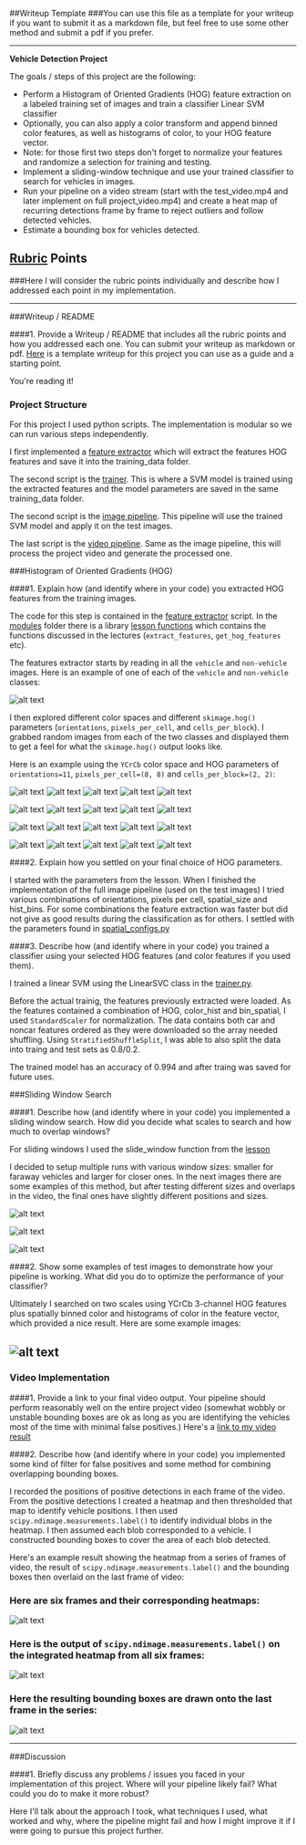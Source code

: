 ##Writeup Template
###You can use this file as a template for your writeup if you want to submit it as a markdown file, but feel free to use some other method and submit a pdf if you prefer.

---

**Vehicle Detection Project**

The goals / steps of this project are the following:

* Perform a Histogram of Oriented Gradients (HOG) feature extraction on a labeled training set of images and train a classifier Linear SVM classifier
* Optionally, you can also apply a color transform and append binned color features, as well as histograms of color, to your HOG feature vector.
* Note: for those first two steps don't forget to normalize your features and randomize a selection for training and testing.
* Implement a sliding-window technique and use your trained classifier to search for vehicles in images.
* Run your pipeline on a video stream (start with the test_video.mp4 and later implement on full project_video.mp4) and create a heat map of recurring detections frame by frame to reject outliers and follow detected vehicles.
* Estimate a bounding box for vehicles detected.

[//]: # (Image References)
[image1]: ./examples/car_not_car.png

[hog_c1]: ./output_images/train_hog_features/img1.png
[hog_c2]: ./output_images/train_hog_features/img2.png
[hog_c3]: ./output_images/train_hog_features/img3.png
[hog_c4]: ./output_images/train_hog_features/img4.png
[hog_c5]: ./output_images/train_hog_features/img5.png
[hog_c6]: ./output_images/train_hog_features/orig1.png
[hog_c7]: ./output_images/train_hog_features/orig2.png
[hog_c8]: ./output_images/train_hog_features/orig3.png
[hog_c9]: ./output_images/train_hog_features/orig4.png
[hog_c10]: ./output_images/train_hog_features/orig5.png

[hog_n1]: ./output_images/train_hog_features_car/img1.png
[hog_n2]: ./output_images/train_hog_features_car/img2.png
[hog_n3]: ./output_images/train_hog_features_car/img3.png
[hog_n4]: ./output_images/train_hog_features_car/img4.png
[hog_n5]: ./output_images/train_hog_features_car/img5.png
[hog_n6]: ./output_images/train_hog_features_car/orig1.png
[hog_n7]: ./output_images/train_hog_features_car/orig2.png
[hog_n8]: ./output_images/train_hog_features_car/orig3.png
[hog_n9]: ./output_images/train_hog_features_car/orig4.png
[hog_n10]: ./output_images/train_hog_features_car/orig5.png

[slide1]: ./output_images/image_slide_windows/img1_far.png
[slide2]: ./output_images/image_slide_windows/img1_med.png
[slide3]: ./output_images/image_slide_windows/img1_near.png

[image4]: ./examples/sliding_window.jpg
[image5]: ./examples/bboxes_and_heat.png
[image6]: ./examples/labels_map.png
[image7]: ./examples/output_bboxes.png
[video1]: ./project_video.mp4

## [Rubric](https://review.udacity.com/#!/rubrics/513/view) Points
###Here I will consider the rubric points individually and describe how I addressed each point in my implementation.  

---
###Writeup / README

####1. Provide a Writeup / README that includes all the rubric points and how you addressed each one.  You can submit your writeup as markdown or pdf.  [Here](https://github.com/udacity/CarND-Vehicle-Detection/blob/master/writeup_template.md) is a template writeup for this project you can use as a guide and a starting point.  

You're reading it!

### Project Structure

For this project I used python scripts. The implementation is modular so we can run various steps independently.

I first implemented a [feature extractor](https://github.com/adifatol/CarND-Vehicle-Detection/blob/master/feature_extractor.py) which will extract the features HOG features and save it into the training_data folder.

The second script is the [trainer](https://github.com/adifatol/CarND-Vehicle-Detection/blob/master/trainer.py). This is where a SVM model is trained using the extracted features and the model parameters are saved in the same training_data folder.

The second script is the [image pipeline](https://github.com/adifatol/CarND-Vehicle-Detection/blob/master/pipeline_img.py). This pipeline will use the trained SVM model and apply it on the test images.

The last script is the [video pipeline](https://github.com/adifatol/CarND-Vehicle-Detection/blob/master/pipeline_video.py). Same as the image pipeline, this will process the project video and generate the processed one.

###Histogram of Oriented Gradients (HOG)

####1. Explain how (and identify where in your code) you extracted HOG features from the training images.

The code for this step is contained in the [feature extractor](https://github.com/adifatol/CarND-Vehicle-Detection/blob/master/feature_extractor.py) script. In the [modules](https://github.com/adifatol/CarND-Vehicle-Detection/tree/master/modules) folder there is a library [lesson functions](https://github.com/adifatol/CarND-Vehicle-Detection/blob/master/modules/lesson_functions.py) which contains the functions discussed in the lectures (`extract_features`, `get_hog_features` etc).

The features extractor starts by reading in all the `vehicle` and `non-vehicle` images. Here is an example of one of each of the `vehicle` and `non-vehicle` classes:

![alt text][image1]

I then explored different color spaces and different `skimage.hog()` parameters (`orientations`, `pixels_per_cell`, and `cells_per_block`).  I grabbed random images from each of the two classes and displayed them to get a feel for what the `skimage.hog()` output looks like.

Here is an example using the `YCrCb` color space and HOG parameters of `orientations=11`, `pixels_per_cell=(8, 8)` and `cells_per_block=(2, 2)`:


![alt text][hog_c1] ![alt text][hog_c2] ![alt text][hog_c3] ![alt text][hog_c4] ![alt text][hog_c5]

![alt text][hog_c6] ![alt text][hog_c7] ![alt text][hog_c8] ![alt text][hog_c9] ![alt text][hog_c10]

![alt text][hog_n1] ![alt text][hog_n2] ![alt text][hog_n3] ![alt text][hog_n4] ![alt text][hog_n5]

![alt text][hog_n6] ![alt text][hog_n7] ![alt text][hog_n8] ![alt text][hog_n9] ![alt text][hog_n10]

####2. Explain how you settled on your final choice of HOG parameters.

I started with the parameters from the lesson. When I finished the implementation of the full image pipeline (used on the test images) I tried various combinations of orientations, pixels per cell, spatial_size and hist_bins. For some combinations the feature extraction was faster but did not give as good results during the classification as for others. I settled with the parameters found in [spatial_configs.py](https://github.com/adifatol/CarND-Vehicle-Detection/blob/master/modules/spatial_configs.py)

####3. Describe how (and identify where in your code) you trained a classifier using your selected HOG features (and color features if you used them).

I trained a linear SVM using the LinearSVC class in the [trainer.py](https://github.com/adifatol/CarND-Vehicle-Detection/blob/master/trainer.py).

Before the actual trainig, the features previously extracted were loaded. As the features contained a combination of HOG, color_hist and bin_spatial, I used `StandardScaler` for normalization. The data contains both car and noncar features ordered as they were downloaded so the array needed shuffling. Using `StratifiedShuffleSplit`, I was able to also split the data into traing and test sets as 0.8/0.2.

The trained model has an accuracy of 0.994 and after traing was saved for future uses.

###Sliding Window Search

####1. Describe how (and identify where in your code) you implemented a sliding window search.  How did you decide what scales to search and how much to overlap windows?

For sliding windows I used the slide_window function from the [lesson](https://github.com/adifatol/CarND-Vehicle-Detection/blob/master/modules/lesson_functions.py)

I decided to setup multiple runs with various window sizes: smaller for faraway vehicles and larger for closer ones. In the next images there are some examples of this method, but after testing different sizes and overlaps in the video, the final ones have slightly different positions and sizes.

![alt text][slide1]

![alt text][slide2]

![alt text][slide3]

####2. Show some examples of test images to demonstrate how your pipeline is working.  What did you do to optimize the performance of your classifier?

Ultimately I searched on two scales using YCrCb 3-channel HOG features plus spatially binned color and histograms of color in the feature vector, which provided a nice result.  Here are some example images:

![alt text][image4]
---

### Video Implementation

####1. Provide a link to your final video output.  Your pipeline should perform reasonably well on the entire project video (somewhat wobbly or unstable bounding boxes are ok as long as you are identifying the vehicles most of the time with minimal false positives.)
Here's a [link to my video result](./project_video.mp4)


####2. Describe how (and identify where in your code) you implemented some kind of filter for false positives and some method for combining overlapping bounding boxes.

I recorded the positions of positive detections in each frame of the video.  From the positive detections I created a heatmap and then thresholded that map to identify vehicle positions.  I then used `scipy.ndimage.measurements.label()` to identify individual blobs in the heatmap.  I then assumed each blob corresponded to a vehicle.  I constructed bounding boxes to cover the area of each blob detected.  

Here's an example result showing the heatmap from a series of frames of video, the result of `scipy.ndimage.measurements.label()` and the bounding boxes then overlaid on the last frame of video:

### Here are six frames and their corresponding heatmaps:

![alt text][image5]

### Here is the output of `scipy.ndimage.measurements.label()` on the integrated heatmap from all six frames:
![alt text][image6]

### Here the resulting bounding boxes are drawn onto the last frame in the series:
![alt text][image7]



---

###Discussion

####1. Briefly discuss any problems / issues you faced in your implementation of this project.  Where will your pipeline likely fail?  What could you do to make it more robust?

Here I'll talk about the approach I took, what techniques I used, what worked and why, where the pipeline might fail and how I might improve it if I were going to pursue this project further.  
